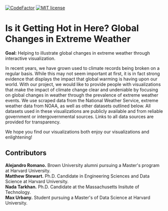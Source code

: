 [![CodeFactor](https://www.codefactor.io/repository/github/climate-crew/d3-climate-visualization/badge)](https://www.codefactor.io/repository/github/climate-crew/d3-climate-visualization)
[![MIT license](https://img.shields.io/badge/License-MIT-blue.svg)](https://lbesson.mit-license.org/)

# Is it Getting Hot in Here? Global Changes in Extreme Weather

**Goal:** Helping to illustrate global changes in extreme weather through interactive visualization.

In recent years, we have grown used to climate records being broken on a regular basis. While this may not seem important at first, it is in fact strong evidence that displays the impact that global warming is having upon our world. With our project, we would like to provide people with visualizations that make the impact of climate change clear and undeniable by focusing on global changes in weather through the prevalence of extreme weather events. We use scraped data from the National Weather Service, extreme weather data from NOAA, as well as other datasets outlined below. All datasets used in these visualizations are publicly available and from reliable government or intergovernmental sources. Links to all data sources are provided for transparency.

We hope you find our visualizations both enjoy our visualizations and enlightening!

## Contributors

**Alejandro Romano.** Brown University alumni pursuing a Master's program at Harvard University. <br>
**Matthew Stewart.** Ph.D. Candidate in Engineering Sciences and Data Science at Harvard University. <br>
**Nada Tarkhan.** Ph.D. Candidate at the Massachusetts Insitute of Technology. <br>
**Max Urbany.** Student pursuing a Master's of Data Science at Harvard University. <br>

